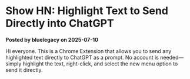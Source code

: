 # Show HN: Highlight Text to Send Directly into ChatGPT

**Posted by bluelegacy on 2025-07-10**

Hi everyone. This is a Chrome Extension that allows you to send any highlighted text directly to ChatGPT as a prompt. No account is needed—simply highlight the text, right-click, and select the new menu option to send it directly.